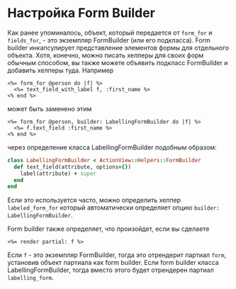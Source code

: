 # Настройка Form Builder

Как ранее упоминалось, объект, который передается от `form_for` и `fields_for`, - это экземпляр FormBuilder (или его подкласса). Form builder инкапсулирует представление элементов формы для отдельного объекта. Хотя, конечно, можно писать хелперы для своих форм обычным способом, вы также можете объявить подкласс FormBuilder и добавить хелперы туда. Например

```erb
<%= form_for @person do |f| %>
  <%= text_field_with_label f, :first_name %>
<% end %>
```

может быть заменено этим

```erb
<%= form_for @person, builder: LabellingFormBuilder do |f| %>
  <%= f.text_field :first_name %>
<% end %>
```

через определение класса LabellingFormBuilder подобным образом:

```ruby
class LabellingFormBuilder < ActionView::Helpers::FormBuilder
  def text_field(attribute, options={})
    label(attribute) + super
  end
end
```

Если это используется часто, можно определить хелпер `labeled_form_for` который автоматически определяет опцию `builder: LabellingFormBuilder`.

Form builder также определяет, что произойдет, если вы сделаете

```erb
<%= render partial: f %>
```

Если `f` - это экземпляр FormBuilder, тогда это отрендерит партиал `form`, установив объект партиала как form builder. Если form builder класса LabellingFormBuilder, тогда вместо этого будет отрендерен партиал `labelling_form`.
